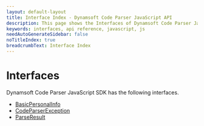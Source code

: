 ```yaml
---
layout: default-layout
title: Interface Index - Dynamsoft Code Parser JavaScript API
description: This page shows the Interfaces of Dynamsoft Code Parser JavaScript SDK.
keywords: interfaces, api reference, javascript, js
needAutoGenerateSidebar: false
noTitleIndex: true
breadcrumbText: Interface Index
---
```


# Interfaces

Dynamsoft Code Parser JavaScript SDK has the following interfaces.

* [BasicPersonalInfo](basicpersonalinfo.html)
* [CodeParserException](codeparserexception.html)
* [ParseResult](parseresult.html)
